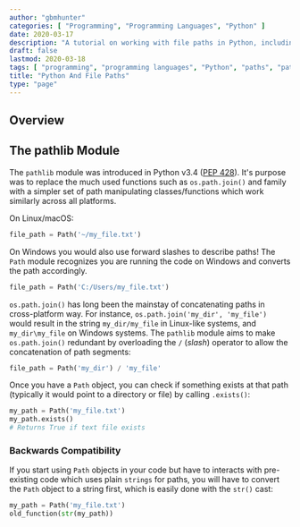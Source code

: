 ```yaml
---
author: "gbmhunter"
categories: [ "Programming", "Programming Languages", "Python" ]
date: 2020-03-17
description: "A tutorial on working with file paths in Python, including the pathlib module."
draft: false
lastmod: 2020-03-18
tags: [ "programming", "programming languages", "Python", "paths", "pathlib", "PEP 428" ]
title: "Python And File Paths"
type: "page"
---
```


## Overview

## The pathlib Module

The `pathlib` module was introduced in Python v3.4 ([PEP 428](https://www.python.org/dev/peps/pep-0428/)). It's purpose was to replace the much used functions such as `os.path.join()` and family with a simpler set of path manipulating classes/functions which work similarly across all platforms.

On Linux/macOS:

```python
file_path = Path('~/my_file.txt')
```

On Windows you would also use forward slashes to describe paths! The `Path` module recognizes you are running the code on Windows and converts the path accordingly.

```python
file_path = Path('C:/Users/my_file.txt')
```

`os.path.join()` has long been the mainstay of concatenating paths in cross-platform way. For instance, `os.path.join('my_dir', 'my_file')` would result in the string `my_dir/my_file` in Linux-like systems, and `my_dir\my_file` on Windows systems. The `pathlib` module aims to make `os.path.join()` redundant by overloading the `/` (_slash_) operator to allow the concatenation of path segments:

```python
file_path = Path('my_dir') / 'my_file'
```

Once you have a `Path` object, you can check if something exists at that path (typically it would point to a directory or file) by calling `.exists()`:

```python
my_path = Path('my_file.txt')
my_path.exists()
# Returns True if text file exists
```

### Backwards Compatibility

If you start using `Path` objects in your code but have to interacts with pre-existing code which uses plain `strings` for paths, you will have to convert the `Path` object to a string first, which is easily done with the `str()` cast:

```python
my_path = Path('my_file.txt')
old_function(str(my_path))
```
